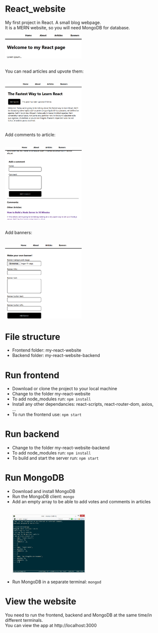 # React_website
My first project in React. A small blog webpage.
<br />It is a MERN website, so you will need MongoDB for database.

<div><img src="screenshots/home_screen.png" alt="ScreenShot" style="width:50%; max-width: 350px;"></div>

<br />You can read articles and upvote them:<br /><br />
<div><img src="screenshots/article_screen.png" alt="ScreenShot" style="width:50%; max-width: 350px;"></div>

<br />Add comments to article:<br /><br />
<div><img src="screenshots/comment_screen.png" alt="ScreenShot" style="width:50%; max-width: 350px;"></div>

<br />Add banners:<br /><br />
<div><img src="screenshots/banner_screen.png" alt="ScreenShot" style="width:50%; max-width: 350px;"></div>

# File structure
<ul>
    <li>Frontend folder: my-react-website</li>
    <li>Backend folder: my-react-website-backend</li>
</ul>

# Run frontend
<ul>
    <li>Download or clone the project to your local machine</li>
    <li>Change to the folder my-react-website</li>
    <li>To add node_modules run: <code>npm install</code></li>
    <li>Install any other dependancies: react-scripts, react-router-dom, axios, ...</li>
    <li>To run the frontend use: <code>npm start</code></li>
</ul>

# Run backend
<ul>
    <li>Change to the folder my-react-website-backend</li>
    <li>To add node_modules run: <code>npm install</code></li>
    <li>To build and start the server run: <code>npm start</code></li>
</ul>

# Run MongoDB
<ul>
    <li>Download and install MongoDB</li>
    <li>Run the MongoDB client: <code>mongo</code></li>
    <li>Add an empty array to be able to add votes and comments in articles</li>
    <br /><br /><div><img src="screenshots/mongo_screen.png" alt="ScreenShot" style="width:50%; max-width: 350px;"></div><br />
    <li>Run MongoDB in a separate terminal: <code>mongod</code></li>
</ul>

# View the website
You need to run the frontend, backend and MongoDB at the same time/in different terminals. 
<br />You can view the app at http://localhost:3000
